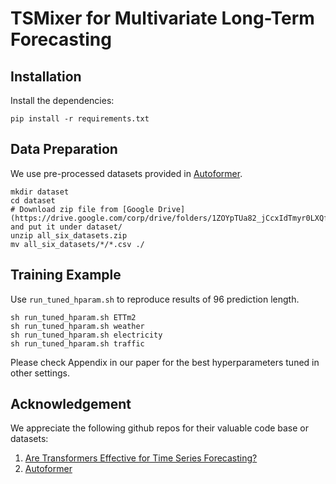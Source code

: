 # TSMixer for Multivariate Long-Term Forecasting

## Installation
Install the dependencies:
```
pip install -r requirements.txt
```

## Data Preparation
We use pre-processed datasets provided in [Autoformer](https://github.com/thuml/Autoformer).
```
mkdir dataset
cd dataset
# Download zip file from [Google Drive](https://drive.google.com/corp/drive/folders/1ZOYpTUa82_jCcxIdTmyr0LXQfvaM9vIy) and put it under dataset/
unzip all_six_datasets.zip
mv all_six_datasets/*/*.csv ./
```

## Training Example
Use `run_tuned_hparam.sh` to reproduce results of 96 prediction length.
```
sh run_tuned_hparam.sh ETTm2
sh run_tuned_hparam.sh weather
sh run_tuned_hparam.sh electricity
sh run_tuned_hparam.sh traffic
```
Please check Appendix in our paper for the best hyperparameters tuned in other settings.


## Acknowledgement
We appreciate the following github repos for their valuable code base or datasets:
1. [Are Transformers Effective for Time Series Forecasting?](https://github.com/cure-lab/LTSF-Linear)
2. [Autoformer](https://github.com/thuml/Autoformer)
